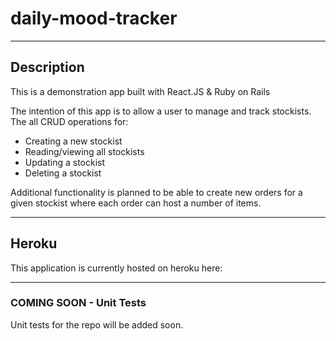 # daily-mood-tracker
___
## Description
This is a demonstration app built with React.JS & Ruby on Rails

The intention of this app is to allow a user to manage and track stockists. The all CRUD operations for:
- Creating a new stockist
- Reading/viewing all stockists
- Updating a stockist
- Deleting a stockist

Additional functionality is planned to be able to create new orders for a given stockist where each order can host a number of items.

___
## Heroku
This application is currently hosted on heroku here:

___
### COMING SOON - Unit Tests

Unit tests for the repo will be added soon.